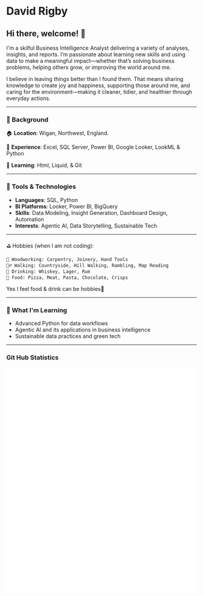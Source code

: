 # David Rigby

## Hi there, welcome! :wave:

I'm a skilful Business Intelligence Analyst delivering a variety of analyses, insights, and reports. I’m passionate about learning new skills and using data to make a meaningful impact—whether that’s solving business problems, helping others grow, or improving the world around me.

I believe in leaving things better than I found them. That means sharing knowledge to create joy and happiness, supporting those around me, and caring for the environment—making it cleaner, tidier, and healthier through everyday actions.

---

### 🏡 Background

🏠 **Location**: Wigan, Northwest, England.

💼 **Experience**: Excel, SQL Server, Power BI, Google Looker, LookML & Python

📖 **Learning**: Html, Liquid, & Git

---

### 🧰 Tools & Technologies
- **Languages**: SQL, Python
- **BI Platforms**: Looker, Power BI, BigQuery
- **Skills**: Data Modeling, Insight Generation, Dashboard Design, Automation
- **Interests**: Agentic AI, Data Storytelling, Sustainable Tech

---

⛳  Hobbies (when I am not coding):  
  
    🌲 Woodworking: Carpentry, Joinery, Hand Tools  
    🚶‍♂️ Walking: Countryside, Hill Walking, Rambling, Map Reading  
    🍺 Drinking: Whiskey, Lager, Rum  
    🍕 Food: Pizza, Meat, Pasta, Chocolate, Crisps  

Yes I feel food & drink can be hobbies🙂

---

### 🌱 What I'm Learning

- Advanced Python for data workflows
- Agentic AI and its applications in business intelligence
- Sustainable data practices and green tech  

---

### Git Hub Statistics

![](https://raw.githubusercontent.com/riggers1812/github-stats/master/generated/overview.svg#gh-dark-mode-only)
![](https://raw.githubusercontent.com/riggers1812/github-stats/master/generated/languages.svg#gh-dark-mode-only)


<!--
[![Anurag's GitHub stats](https://github-readme-stats.vercel.app/api?username=Riggers1812&count_private=true&show_icons=true&theme=tokyonight)](https://github.com/anuraghazra/github-readme-stats)


**Riggers1812/Riggers1812** is a ✨ _special_ ✨ repository because its `README.md` (this file) appears on your GitHub profile.

Here are some ideas to get you started:

- 🔭 I’m currently working on ...
- 🌱 I’m currently learning ...
- 👯 I’m looking to collaborate on ...
- 🤔 I’m looking for help with ...
- 💬 Ask me about ...
- 📫 How to reach me: ...
- 😄 Pronouns: ...
- ⚡ Fun fact: ...
-->
